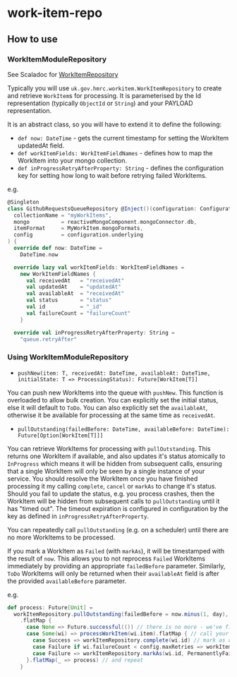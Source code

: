 # work-item-repo

## How to use

### WorkItemModuleRepository

See Scaladoc for [WorkItemRepository](../master/src/main/scala/uk/gov/hmrc/workitem/WorkItemRepository.scala)

Typically you will use `uk.gov.hmrc.workitem.WorkItemRepository` to create and retrieve `WorkItem`s for processing.
It is parameterised by the Id representation (typically `ObjectId` or `String`) and your PAYLOAD representation.

It is an abstract class, so you will have to extend it to define the following:

* `def now: DateTime` - gets the current timestamp for setting the WorkItem updatedAt field.
* `def workItemFields: WorkItemFieldNames` - defines how to map the WorkItem into your mongo collection.
* `def inProgressRetryAfterProperty: String` - defines the configuration key for setting how long to wait before retrying failed WorkItems.



e.g.

```scala
@Singleton
class GithubRequestsQueueRepository @Inject()(configuration: Configuration, reactiveMongoComponent: ReactiveMongoComponent) extends WorkItemRepository[MyWorkItem, ObjectId](
  collectionName = "myWorkItems",
  mongo          = reactiveMongoComponent.mongoConnector.db,
  itemFormat     = MyWorkItem.mongoFormats,
  config         = configuration.underlying
) {
  override def now: DateTime =
    DateTime.now

  override lazy val workItemFields: WorkItemFieldNames =
    new WorkItemFieldNames {
      val receivedAt   = "receivedAt"
      val updatedAt    = "updatedAt"
      val availableAt  = "receivedAt"
      val status       = "status"
      val id           = "_id"
      val failureCount = "failureCount"
    }

  override val inProgressRetryAfterProperty: String =
    "queue.retryAfter"
```

### Using WorkItemModuleRepository

- `pushNew(item: T, receivedAt: DateTime, availableAt: DateTime, initialState: T => ProcessingStatus): Future[WorkItem[T]]`

You can push new WorkItems into the queue with `pushNew`. This function is overloaded to allow bulk creation. You can explicitly set the initial status, else it will default to `ToDo`. You can also explicitly set the `availableAt`, otherwise it be available for processing at the same time as `receivedAt`.

- `pullOutstanding(failedBefore: DateTime, availableBefore: DateTime): Future[Option[WorkItem[T]]]`

You can retrieve WorkItems for processing with `pullOutstanding`. This returns one WorkItem if available, and also updates it's status atomically to `InProgress` which means it will be hidden from subsequent calls, ensuring that a single WorkItem will only be seen by a single instance of your service.
You should resolve the WorkItem once you have finished processing it my calling `complete`, `cancel` or `markAs` to change it's status.
Should you fail to update the status, e.g. you process crashes, then the WorkItem will be hidden from subsequent calls to `pullOutstanding` until it has "timed out". The timeout expiration is configured in configuration by the key as defined in `inProgressRetryAfterProperty`.

You can repeatedly call `pullOutstanding` (e.g. on a scheduler) until there are no more WorkItems to be processed.

If you mark a WorkItem as `Failed` (with `markAs`), it will be timestamped with the result of `now`. This allows you to not reprocess `Failed` WorkItems immediately by providing an appropriate `failedBefore` parameter.
Similarly, `ToDo` WorkItems will only be returned when their `availableAt` field is after the provided `availableBefore` parameter.

e.g.
```scala
def process: Future[Unit] =
  workItemRepository.pullOutstanding(failedBefore = now.minus(1, day), availableBefore = now) // grab the next WorkItem
    .flatMap {
      case None => Future.successful(()) // there is no more - we've finished
      case Some(wi) => processWorkItem(wi.item).flatMap { // call your function to process a WorkItem
        case Success => workItemRepository.complete(wi.id) // mark as completed
        case Failure if wi.failureCount < config.maxRetries => workItemRepository.markAs(wi.id, Failed, None) // mark as failed - it will be reprocessed after a duration specified by `inProgressRetryAfterProperty`
        case Failure => workItemRepository.markAs(wi.id, PermanentlyFailed, None) // you can also mark as any other status defined by `ProcessingStatus`
      }.flatMap(_ => process) // and repeat
    }
```
